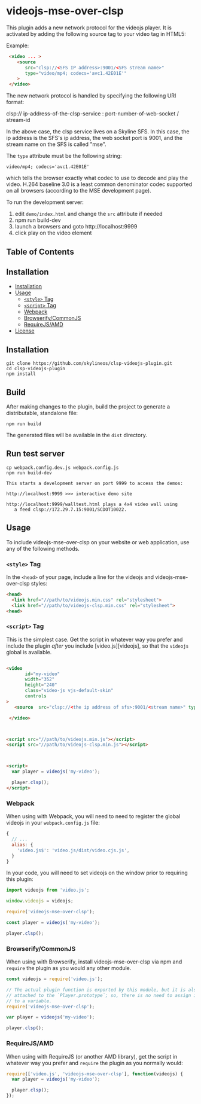 # videojs-mse-over-clsp

This plugin adds a new network protocol for the videojs player. It is activated by adding
the following source tag to your video tag in HTML5:

Example:

```html
 <video ... >
    <source
       src="clsp://<SFS IP address>:9001/<SFS stream name>"
       type="video/mp4; codecs='avc1.42E01E'"
    >
 </video>

```

The new network protocol is handled by specifying the following URI format:

clsp:// ip-address-of-the-clsp-service : port-number-of-web-socket / stream-id

In the above case, the clsp service lives on a Skyline SFS.  In this case, the ip
address is the SFS's ip address, the web socket port is 9001, and the stream name
on the SFS is called "mse".

The `type` attribute must be the following string:

```
video/mp4; codecs='avc1.42E01E'
```

which tells the browser exactly what codec to use to decode and play the video.
H.264 baseline 3.0 is a least common denominator codec supported on all browsers
(according to the MSE development page).

To run the development server:

1. edit `demo/index.html` and change the `src` attribute if needed
2. npm run build-dev
3. launch a browsers and goto http://localhost:9999
4. click play on the video element


## Table of Contents

## Installation

- [Installation](#installation)
- [Usage](#usage)
  - [`<style>` Tag](#style-tag)
  - [`<script>` Tag](#script-tag)
  - [Webpack](#webpack)
  - [Browserify/CommonJS](#browserifycommonjs)
  - [RequireJS/AMD](#requirejsamd)
- [License](#license)

## Installation

```
git clone https://github.com/skylineos/clsp-videojs-plugin.git
cd clsp-videojs-plugin 
npm install
```

## Build

After making changes to the plugin, build the project to generate a distributable, standalone file:

```
npm run build
```

The generated files will be available in the `dist` directory.

## Run test server

```
cp webpack.config.dev.js webpack.config.js
npm run build-dev

This starts a development server on port 9999 to access the demos:

http://localhost:9999 >>> interactive demo site 

http://localhost:9999/walltest.html plays a 4x4 video wall using 
   a feed clsp://172.29.7.15:9001/SCDOT10022. 

```

## Usage

To include videojs-mse-over-clsp on your website or web application, use any of the following methods.

### `<style>` Tag

In the `<head>` of your page, include a line for the videojs and videojs-mse-over-clsp styles:

```html
<head>
  <link href="//path/to/videojs.min.css" rel="stylesheet">
  <link href="//path/to/videojs-clsp.min.css" rel="stylesheet">
<head>
```

### `<script>` Tag

This is the simplest case. Get the script in whatever way you prefer and include the plugin _after_ you include [video.js][videojs], so that the `videojs` global is available.

```html

<video
       id="my-video"
       width="352"
       height="240"
       class="video-js vjs-default-skin"
       controls
>
   <source  src="clsp://<the ip address of sfs>:9001/<stream name>" type="video/mp4; codecs='avc1.42E01E'"/>

 </video>



<script src="//path/to/videojs.min.js"></script>
<script src="//path/to/videojs-clsp.min.js"></script>



<script>
  var player = videojs('my-video');

  player.clsp();
</script>
```

### Webpack

When using with Webpack, you will need to need to register the global videojs in your `webpack.config.js` file:

```javascript
{
  // ...
  alias: {
    'video.js$': 'video.js/dist/video.cjs.js',
  }
}
```

In your code, you will need to set videojs on the window prior to requiring this plugin:

```javascript
import videojs from 'video.js';

window.videojs = videojs;

require('videojs-mse-over-clsp');

const player = videojs('my-video');

player.clsp();
```

### Browserify/CommonJS

When using with Browserify, install videojs-mse-over-clsp via npm and `require` the plugin as you would any other module.

```javascript
const videojs = require('video.js');

// The actual plugin function is exported by this module, but it is also
// attached to the `Player.prototype`; so, there is no need to assign it
// to a variable.
require('videojs-mse-over-clsp');

var player = videojs('my-video');

player.clsp();
```

### RequireJS/AMD

When using with RequireJS (or another AMD library), get the script in whatever way you prefer and `require` the plugin as you normally would:

```js
require(['video.js', 'videojs-mse-over-clsp'], function(videojs) {
  var player = videojs('my-video');

  player.clsp();
});
```

